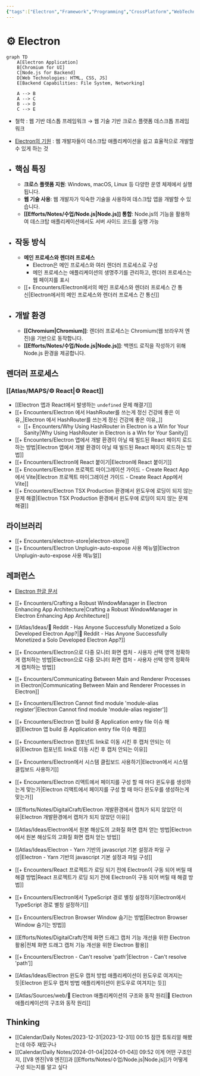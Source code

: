 ```yaml
---
{"tags":["Electron","Framework","Programming","CrossPlatform","WebTechnologies","개발/프로젝트"],"aliases":"일렉트론,⚙️ Electron","link":null,"up":null,"persona":null,"index":null,"date_created":"2023-12-30","date_modified":"2024-02-22","dg-publish":true,"permalink":"/digital-garden/development/electron/","dgPassFrontmatter":true,"noteIcon":"1","created":"2023-12-30T23:43:50.295+09:00","updated":"2024-02-22T14:51:22.966+09:00"}
---
```


# ⚙️ Electron

```mermaid
graph TD
    A[Electron Application]
    B[Chromium for UI]
    C[Node.js for Backend]
    D[Web Technologies: HTML, CSS, JS]
    E[Backend Capabilities: File System, Networking]

    A --> B
    A --> C
    B --> D
    C --> E
```
- 철학 : 웹 기반 데스톱 프레임워크 → 웹 기술 기반 크로스 플랫폼 데스크톱 프레임워크

- [Electron의 기원](https://www.electronjs.org/blog/10-years-of-electron) : 웹 개발자들이 데스크탑 애플리케이션을 쉽고 효율적으로 개발할 수 있게 하는 것

- ## 핵심 특징
	- **크로스 플랫폼 지원**: Windows, macOS, Linux 등 다양한 운영 체제에서 실행됩니다.
	- **웹 기술 사용**: 웹 개발자가 익숙한 기술을 사용하여 데스크탑 앱을 개발할 수 있습니다.
	- **[[Efforts/Notes/수업/Node.js\|Node.js]] 통합**: Node.js의 기능을 활용하여 데스크탑 애플리케이션에서도 서버 사이드 코드를 실행 가능

- ## 작동 방식
	- **메인 프로세스와 렌더러 프로세스**
		- Electron은 메인 프로세스와 여러 렌더러 프로세스로 구성
		- 메인 프로세스는 애플리케이션의 생명주기를 관리하고, 렌더러 프로세스는 웹 페이지를 표시
	- [[+ Encounters/Electron에서의 메인 프로세스와 렌더러 프로세스 간 통신\|Electron에서의 메인 프로세스와 렌더러 프로세스 간 통신]]

- ## 개발 환경
	- **[[Chromium\|Chromium]]**: 렌더러 프로세스는 Chromium(웹 브라우저 엔진)을 기반으로 동작합니다.
	- **[[Efforts/Notes/수업/Node.js\|Node.js]]**: 백엔드 로직을 작성하기 위해 Node.js 환경을 제공합니다.

## 렌더러 프로세스
### [[Atlas/MAPS/⚙️ React\|⚙️ React]]
- [[Electron 앱과 React에서 발생하는 `undefined` 문제 해결기]]
- [[+ Encounters/Electron 에서 HashRouter를 쓰는게 정신 건강에 좋은 이유,,\|Electron 에서 HashRouter를 쓰는게 정신 건강에 좋은 이유,,]]
	- [[+ Encounters/Why Using HashRouter in Electron is a Win for Your Sanity\|Why Using HashRouter in Electron is a Win for Your Sanity]]
- [[+ Encounters/Electron 앱에서 개발 환경이 아닐 때 빌드된 React 페이지 로드하는 방법\|Electron 앱에서 개발 환경이 아닐 때 빌드된 React 페이지 로드하는 방법]]
- [[+ Encounters/Electron에 React 붙이기\|Electron에 React 붙이기]]
- [[+ Encounters/Electron 프로젝트 마이그레이션 가이드 - Create React App에서 Vite\|Electron 프로젝트 마이그레이션 가이드 - Create React App에서 Vite]]
- [[+ Encounters/Electron TSX Production 환경에서 윈도우에 로딩이 되지 않는 문제 해결\|Electron TSX Production 환경에서 윈도우에 로딩이 되지 않는 문제 해결]]

## 라이브러리
- [[+ Encounters/electron-store\|electron-store]]
- [[+ Encounters/Electron Unplugin-auto-expose 사용 메뉴얼\|Electron Unplugin-auto-expose 사용 메뉴얼]]

## 레퍼런스
- [Electron 한글 문서](https://tinydew4.gitbooks.io/electron-ko/content/?q=)

- [[+ Encounters/Crafting a Robust WindowManager in Electron Enhancing App Architecture\|Crafting a Robust WindowManager in Electron Enhancing App Architecture]]
- [[Atlas/Ideas/📜 Reddit - Has Anyone Successfully Monetized a Solo Developed Electron App?\|📜 Reddit - Has Anyone Successfully Monetized a Solo Developed Electron App?]]
- [[+ Encounters/Electron으로 다중 모니터 화면 캡처 - 사용자 선택 영역 정확하게 캡처하는 방법\|Electron으로 다중 모니터 화면 캡처 - 사용자 선택 영역 정확하게 캡처하는 방법]]
- [[+ Encounters/Communicating Between Main and Renderer Processes in Electron\|Communicating Between Main and Renderer Processes in Electron]]
- [[+ Encounters/Electron Cannot find module 'module-alias register'\|Electron Cannot find module 'module-alias register']]
- [[+ Encounters/Electron 앱 build 중 Application entry file 이슈 해결\|Electron 앱 build 중 Application entry file 이슈 해결]]
- [[+ Encounters/Electron 컴포넌트 link로 이동 시킨 후 캡처 안되는 이유\|Electron 컴포넌트 link로 이동 시킨 후 캡처 안되는 이유]]
- [[+ Encounters/Electron에서 시스템 클립보드 사용하기\|Electron에서 시스템 클립보드 사용하기]]
- [[+ Encounters/Electron 리액트에서 페이지를 구성 할 때 마다 윈도우를 생성하는게 맞는가\|Electron 리액트에서 페이지를 구성 할 때 마다 윈도우를 생성하는게 맞는가]]
- [[Efforts/Notes/DigitalCraft/Electron  개발환경에서 캡처가 되지 않았던 이유\|Electron  개발환경에서 캡처가 되지 않았던 이유]]
- [[Atlas/Ideas/Electron에서 원본 해상도의 고화질 화면 캡처 얻는 방법\|Electron에서 원본 해상도의 고화질 화면 캡처 얻는 방법]]
- [[Atlas/Ideas/Electron - Yarn 기반의 javascript 기본 설정과 파일 구성\|Electron - Yarn 기반의 javascript 기본 설정과 파일 구성]]
- [[+ Encounters/React 프로젝트가 로딩 되기 전에 Electron이 구동 되어 버릴 때 해결 방법\|React 프로젝트가 로딩 되기 전에 Electron이 구동 되어 버릴 때 해결 방법]]
- [[+ Encounters/Electron에서 TypeScript 경로 별칭 설정하기\|Electron에서 TypeScript 경로 별칭 설정하기]]
- [[+ Encounters/Electron Browser Window 숨기는 방법\|Electron Browser Window 숨기는 방법]]
- [[Efforts/Notes/DigitalCraft/전체 화면 드래그 캡처 기능 개선을 위한 Electron 활용\|전체 화면 드래그 캡처 기능 개선을 위한 Electron 활용]]
- [[+ Encounters/Electron - Can't resolve 'path’\|Electron - Can't resolve 'path’]]
- [[Atlas/Ideas/Electron 윈도우 캡처 방법  애플리케이션이 윈도우로 여겨지는 듯\|Electron 윈도우 캡처 방법  애플리케이션이 윈도우로 여겨지는 듯]]
- [[Atlas/Sources/web/📎  Electron 애플리케이션의 구조와 동작 원리\|📎  Electron 애플리케이션의 구조와 동작 원리]]


## Thinking
- [[Calendar/Daily Notes/2023-12-31\|2023-12-31]] 00:15 잠깐 튜토리얼 해봤는데 아주 재밌구나
- [[Calendar/Daily Notes/2024-01-04\|2024-01-04]] 09:52 이게 어떤 구조인지, [[V8 엔진\|V8 엔진]]과 [[Efforts/Notes/수업/Node.js\|Node.js]]가 어떻게 구성 되는지를 알고 싶다

